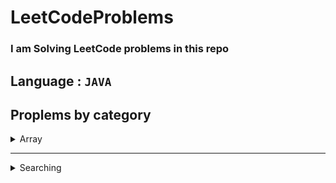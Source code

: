 # LeetCodeProblems

### I am Solving LeetCode problems in this repo

## Language : ` JAVA `

## Proplems by category

<details>
<summary>Array </summary>

- [1920. Build Array from Permutation](https://github.com/SamiShaikh6810/LeetCodeProblems/blob/master/src/Array/arrayFromPermutation_1920.java)
- [1929. Concatenation of Array](https://github.com/SamiShaikh6810/LeetCodeProblems/blob/master/src/Array/concatinateArray_1929.java)
- [59. Spiral Matrix II](https://github.com/SamiShaikh6810/LeetCodeProblems/blob/master/src/Array/spiralMatrix2_59.java)
- [54. Spiral Matrix](https://github.com/SamiShaikh6810/LeetCodeProblems/blob/master/src/Array/spiralMatrix_54.java)
- [1480. Running Sum of 1d Array](https://github.com/SamiShaikh6810/LeetCodeProblems/blob/master/src/Array/sumOfArray_1480.java)
- [1672. Richest Customer Wealth](https://github.com/SamiShaikh6810/LeetCodeProblems/blob/master/src/Array/customerWealth_1672.java)
- [1470. Shuffle the Array](https://github.com/SamiShaikh6810/LeetCodeProblems/blob/master/src/Array/suffleArray_1470.java)
- [1431. Kids With the Greatest Number of Candies](https://github.com/SamiShaikh6810/LeetCodeProblems/blob/master/src/Array/kidWithGratestCandies_1431.java)
- [1512. Number of Good Pairs](https://github.com/SamiShaikh6810/LeetCodeProblems/blob/master/src/Array/goodPairs_1512.java)
- [1365. How Many Numbers Are Smaller Than the Current Number](https://github.com/SamiShaikh6810/LeetCodeProblems/blob/master/src/Array/howManySmallNumbers_1365.java)
- [1389. Create Target Array in the Given Order](https://github.com/SamiShaikh6810/LeetCodeProblems/blob/master/src/Array/createTargetArray_1389.java)
- [167. Two Sum II - Input Array Is Sorted](https://github.com/SamiShaikh6810/LeetCodeProblems/blob/master/src/Array/twoSum2_167.java)
- [1832. Check if the Sentence Is Pangram](https://github.com/SamiShaikh6810/LeetCodeProblems/blob/master/src/Array/sentenceIsPangram_1832.java)
- [1773. Count Items Matching a Rule](https://github.com/SamiShaikh6810/LeetCodeProblems/blob/master/src/Array/matchingRule_1773.java)
- [1732. Find the Highest Altitude](https://github.com/SamiShaikh6810/LeetCodeProblems/blob/master/src/Array/highestAltitude_1732.java)


</details>

***

<details>
<summary>Searching</summary>

- [278. First Bad Version](https://github.com/SamiShaikh6810/LeetCodeProblems/blob/master/src/Searching/badVersion_278.java)
- [374. Guess Number Higher or Lower](https://github.com/SamiShaikh6810/LeetCodeProblems/blob/master/src/Searching/guess_374.java)

</details>

